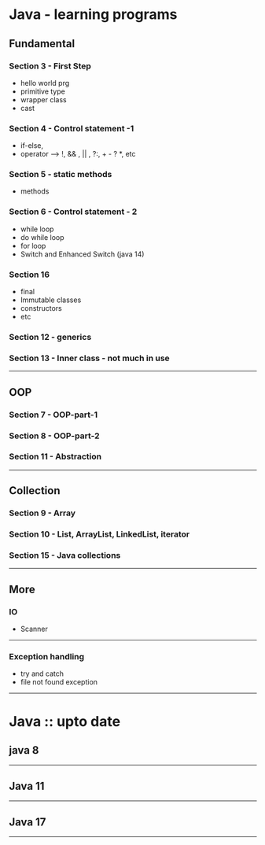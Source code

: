 # Java - learning programs

## Fundamental
### Section 3 - First Step
- hello world prg
- primitive type
- wrapper class
- cast

### Section 4 - Control statement -1
- if-else,
- operator --> !, && , || , ?:, + - ? *, etc

### Section 5 - static methods
- methods

### Section 6 - Control statement - 2
- while loop
- do while loop
- for loop
- Switch and Enhanced Switch (java 14)

### Section 16
- final
- Immutable classes
- constructors
- etc

### Section 12 - generics
### Section 13 - Inner class - not much in use

---
## OOP
### Section 7 - OOP-part-1
### Section 8 - OOP-part-2
### Section 11 - Abstraction

---
## Collection
### Section 9 - Array
### Section 10 - List, ArrayList, LinkedList, iterator
### Section 15 - Java collections

---

## More
### IO
- Scanner

---
### Exception handling
- try and catch
- file not found exception
---
# Java :: upto date
## java 8

---
## Java 11

---
## Java 17

---


